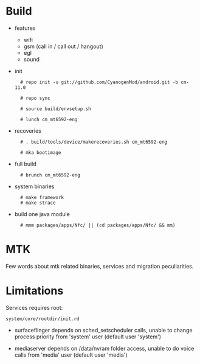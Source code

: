 # Build

* features

  * wifi
  * gsm (call in / call out / hangout)
  * egl
  * sound

* init

        # repo init -u git://github.com/CyanogenMod/android.git -b cm-11.0
        
        # repo sync
        
        # source build/envsetup.sh
        
        # lunch cm_mt6592-eng

* recoveries

        # . build/tools/device/makerecoveries.sh cm_mt6592-eng
    
        # mka bootimage

* full build

        # brunch cm_mt6592-eng

* system binaries

        # make framework
        # make strace

* build one java module

        # mmm packages/apps/Nfc/ || (cd packages/apps/Nfc/ && mm)

# MTK

Few words about mtk related binaries, services and migration peculiarities.

# Limitations

Services requires root:

`system/core/rootdir/init.rd`

  * surfaceflinger depends on sched_setscheduler calls, unable to change process priority from 'system' user (default user 'system')

  * mediaserver depends on /data/nvram folder access, unable to do voice calls from 'media' user (default user 'media')
